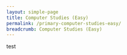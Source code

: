```yaml
---
layout: simple-page
title: Computer Studies (Easy)
permalink: /primary-computer-studies-easy/
breadcrumb: Computer Studies (Easy)
---
```


test

